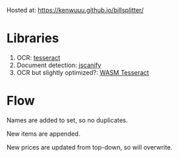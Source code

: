 Hosted at: https://kenwuuu.github.io/billsplitter/

# Libraries
1. OCR: [tesseract](https://github.com/naptha/tesseract.js)
2. Document detection: [jscanify](https://github.com/puffinsoft/jscanify)
3. OCR but slightly optimized?: [WASM Tesseract](https://github.com/robertknight/tesseract-wasm?tab=readme-ov-file)

# Flow

Names are added to set, so no duplicates.

New items are appended.

New prices are updated from top-down, so will overwrite.